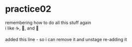 practice02
==========

remembering how to do all this stuff again  
i like :coffee:, :pizza:, and :dancer:

added this line - so i can remove it and unstage
re-adding it
